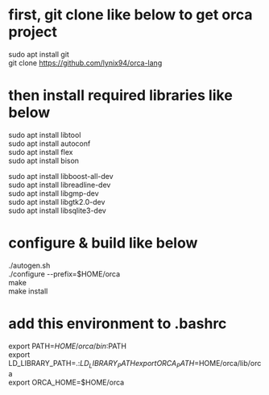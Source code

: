 
# first, git clone like below to get orca project
sudo apt install git  
git clone https://github.com/lynix94/orca-lang  


# then install required libraries like below
sudo apt install libtool  
sudo apt install autoconf  
sudo apt install flex  
sudo apt install bison  

sudo apt install libboost-all-dev  
sudo apt install libreadline-dev  
sudo apt install libgmp-dev  
sudo apt install libgtk2.0-dev  
sudo apt install libsqlite3-dev  


# configure & build like below
./autogen.sh  
./configure --prefix=$HOME/orca  
make  
make install  


# add this environment to .bashrc
export PATH=$HOME/orca/bin:$PATH  
export LD_LIBRARY_PATH=.:$LD_LIBRARY_PATH  
export ORCA_PATH=$HOME/orca/lib/orca  
export ORCA_HOME=$HOME/orca  




